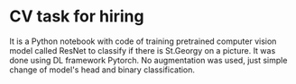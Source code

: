 # CV task for hiring
It is a Python notebook with code of training pretrained computer vision model called ResNet to classify if there is St.Georgy on a picture.
It was done using DL framework Pytorch.
No augmentation was used, just simple change of model's head and binary classification.
